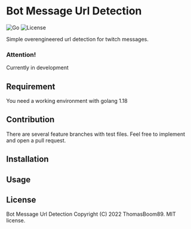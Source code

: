 # Bot Message Url Detection

![Go](https://img.shields.io/github/go-mod/go-version/thomasboom89/bot-message-url-detection/main)
![License](https://img.shields.io/badge/license-MIT-green?style=plastic)

Simple overengineered url detection for twitch messages.

### Attention!

Currently in development

## Requirement

You need a working environment with golang 1.18

## Contribution

There are several feature branches with test files. Feel free to implement and open a pull request.

## Installation

## Usage

## License

Bot Message Url Detection
Copyright (C) 2022 ThomasBoom89. MIT license.
